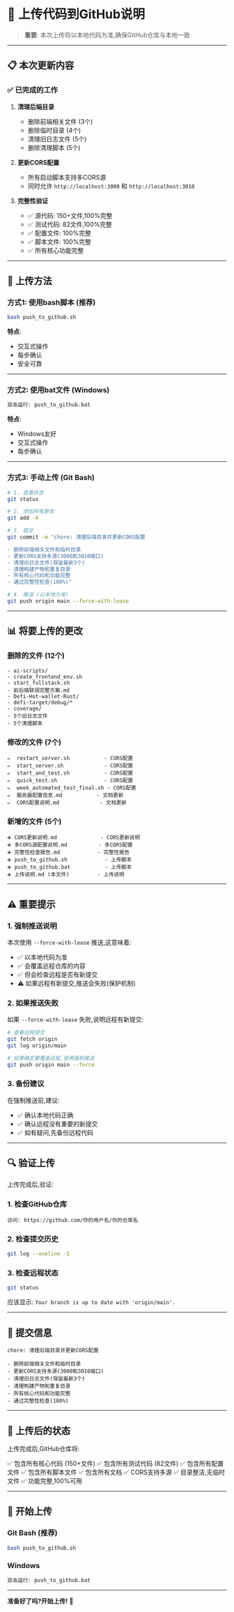 # 🚀 上传代码到GitHub说明

> **重要**: 本次上传将以本地代码为准,确保GitHub仓库与本地一致

---

## 📋 本次更新内容

### ✅ 已完成的工作

1. **清理后端目录**
   - 删除前端相关文件 (3个)
   - 删除临时目录 (4个)
   - 清理旧日志文件 (5个)
   - 删除清理脚本 (5个)

2. **更新CORS配置**
   - 所有启动脚本支持多CORS源
   - 同时允许 `http://localhost:3000` 和 `http://localhost:3010`

3. **完整性验证**
   - ✅ 源代码: 150+文件,100%完整
   - ✅ 测试代码: 82文件,100%完整
   - ✅ 配置文件: 100%完整
   - ✅ 脚本文件: 100%完整
   - ✅ 所有核心功能完整

---

## 🚀 上传方法

### 方式1: 使用bash脚本 (推荐)

```bash
bash push_to_github.sh
```

**特点**:
- 交互式操作
- 每步确认
- 安全可靠

---

### 方式2: 使用bat文件 (Windows)

```cmd
双击运行: push_to_github.bat
```

**特点**:
- Windows友好
- 交互式操作
- 每步确认

---

### 方式3: 手动上传 (Git Bash)

```bash
# 1. 查看状态
git status

# 2. 添加所有更改
git add -A

# 3. 提交
git commit -m "chore: 清理后端目录并更新CORS配置

- 删除前端相关文件和临时目录
- 更新CORS支持多源(3000和3010端口)
- 清理旧日志文件(保留最新3个)
- 清理构建产物和重复目录
- 所有核心代码和功能完整
- 通过完整性检查(100%)"

# 4. 推送 (以本地为准)
git push origin main --force-with-lease
```

---

## 📊 将要上传的更改

### 删除的文件 (12个)
```
- ai-scripts/
- create_frontend_env.sh
- start_fullstack.sh
- 前后端联调完整方案.md
- Defi-Hot-wallet-Rust/
- defi-target/debug/*
- coverage/
- 5个旧日志文件
- 5个清理脚本
```

### 修改的文件 (7个)
```
✏️  restart_server.sh           - CORS配置
✏️  start_server.sh             - CORS配置
✏️  start_and_test.sh           - CORS配置
✏️  quick_test.sh               - CORS配置
✏️  week_automated_test_final.sh - CORS配置
✏️  服务器配置信息.md           - 文档更新
✏️  CORS配置说明.md             - 文档更新
```

### 新增的文件 (5个)
```
➕ CORS更新说明.md              - CORS更新说明
➕ 多CORS源配置说明.md          - 多CORS配置
➕ 完整性检查报告.md            - 完整性报告
➕ push_to_github.sh            - 上传脚本
➕ push_to_github.bat           - 上传脚本
➕ 上传说明.md (本文件)         - 上传说明
```

---

## ⚠️ 重要提示

### 1. 强制推送说明

本次使用 `--force-with-lease` 推送,这意味着:
- ✅ 以本地代码为准
- ✅ 会覆盖远程仓库的内容
- ✅ 但会检查远程是否有新提交
- ⚠️  如果远程有新提交,推送会失败(保护机制)

### 2. 如果推送失败

如果 `--force-with-lease` 失败,说明远程有新提交:

```bash
# 查看远程提交
git fetch origin
git log origin/main

# 如果确定要覆盖远程,使用强制推送
git push origin main --force
```

### 3. 备份建议

在强制推送前,建议:
- ✅ 确认本地代码正确
- ✅ 确认远程没有重要的新提交
- ✅ 如有疑问,先备份远程代码

---

## 🔍 验证上传

上传完成后,验证:

### 1. 检查GitHub仓库
```
访问: https://github.com/你的用户名/你的仓库名
```

### 2. 检查提交历史
```bash
git log --oneline -5
```

### 3. 检查远程状态
```bash
git status
```

应该显示: `Your branch is up to date with 'origin/main'.`

---

## 📝 提交信息

```
chore: 清理后端目录并更新CORS配置

- 删除前端相关文件和临时目录
- 更新CORS支持多源(3000和3010端口)
- 清理旧日志文件(保留最新3个)
- 清理构建产物和重复目录
- 所有核心代码和功能完整
- 通过完整性检查(100%)
```

---

## 🎯 上传后的状态

上传完成后,GitHub仓库将:

✅ 包含所有核心代码 (150+文件)
✅ 包含所有测试代码 (82文件)
✅ 包含所有配置文件
✅ 包含所有脚本文件
✅ 包含所有文档
✅ CORS支持多源
✅ 目录整洁,无临时文件
✅ 功能完整,100%可用

---

## 🚀 开始上传

### Git Bash (推荐)
```bash
bash push_to_github.sh
```

### Windows
```cmd
双击运行: push_to_github.bat
```

---

**准备好了吗?开始上传!** 🚀

